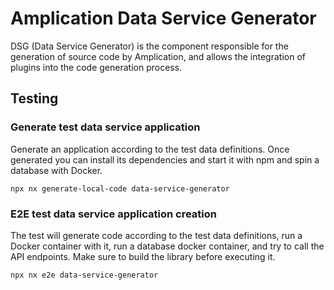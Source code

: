 # Amplication Data Service Generator

DSG (Data Service Generator) is the component responsible for the generation of source code by Amplication, and allows the integration of plugins into the code generation process.

## Testing

### Generate test data service application

Generate an application according to the test data definitions. Once generated you can install its dependencies and start it with npm and spin a database with Docker.

```
npx nx generate-local-code data-service-generator
```

### E2E test data service application creation

The test will generate code according to the test data definitions, run a Docker container with it, run a database docker container, and try to call the API endpoints. Make sure to build the library before executing it.

```
npx nx e2e data-service-generator
```
